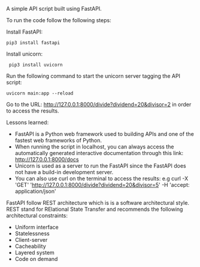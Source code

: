 A simple API script built using FastAPI.

To run the code follow the following steps:

Install FastAPI:

```pip3 install fastapi```

Install unicorn:

``` pip3 install uvicorn```

Run the following command to start the unicorn server tagging the API script:

```uvicorn main:app --reload```

Go to the URL: http://127.0.0.1:8000/divide?dividend=20&divisor=2 in order to access the results.

Lessons learned:

- FastAPI is a Python web framework used to building APIs and one of the fastest web frameworks of Python.
- When running the script in localhost, you can always access the automatically generated interactive documentation through this link: 
http://127.0.0.1:8000/docs
- Unicorn is used as a server to run the FastAPI since the FastAPI does not have a build-in development server. 
- You can also use curl on the terminal to access the results:
e.g curl -X 'GET'   'http://127.0.0.1:8000/divide?dividend=20&divisor=5'   -H 'accept: application/json'  

FastAPI follow REST architecture which is is a software architectural style. REST stand for RElational State Transfer and recommends the following architectural constraints:
- Uniform interface
- Statelessness
- Client-server
- Cacheability
- Layered system
- Code on demand


